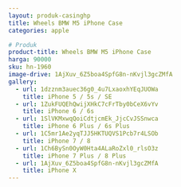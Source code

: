 ```yaml
---
layout: produk-casinghp
title: Wheels BMW M5 iPhone Case
categories: apple

# Produk
product-title: Wheels BMW M5 iPhone Case
harga: 90000
sku: hn-1960
image-drive: 1AjXuv_6Z5boa4SpfG8n-nKvjl3gcZMfA
gallery:
  - url: 1dzznm3auec36g0_4u7LxaoxhYEqJUOWa
    title: iPhone 5 / 5s / SE
  - url: 1ZukFUQEhQwijXHkC7cFrTby0bCeX6vYv
    title: iPhone 6 / 6s
  - url: 1SlVKMxwqQoiCdtjcmEk_JjcCvJSSnwca
    title: iPhone 6 Plus / 6s Plus
  - url: 1C5mr1Ae2yqTJJ5HKTUQVS1Pcb7r4LSOb
    title: iPhone 7 / 8
  - url: 1Ch6BySn0OyW0Hta4ALaRoZxl0_rlsO3z
    title: iPhone 7 Plus / 8 Plus
  - url: 1AjXuv_6Z5boa4SpfG8n-nKvjl3gcZMfA
    title: iPhone X
---
```

